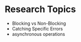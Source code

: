 # Research Topics

* Blocking vs Non-Blocking 
* Catching Specific Errors
* asynchronous operations
